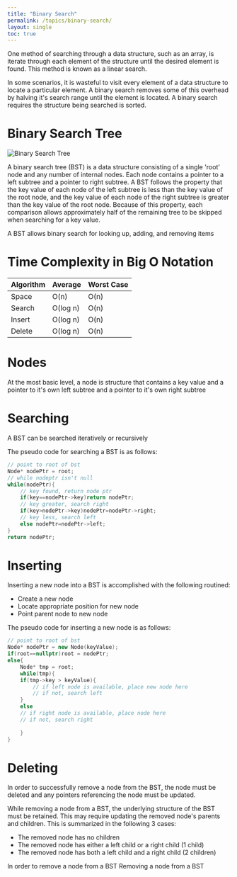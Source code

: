 ```yaml
---
title: "Binary Search"
permalink: /topics/binary-search/
layout: single
toc: true
---
```

One method of searching through a data structure, such as an array, is iterate through each element of the structure until the desired element is found. This method is known as a linear search. 

In some scenarios, it is wasteful to visit every element of a data structure to locate a particular element. A binary search removes some of this overhead by halving it's search range until the element is located. A binary search requires the structure being searched is sorted.

# Binary Search Tree

![Binary Search Tree](/assets/images/bst.jpg)

A binary search tree (BST) is a data structure consisting of a single 'root' node and any number of internal nodes. Each node contains a pointer to a left subtree and a pointer to right subtree. A BST follows the property that the key value of each node of the left subtree is less than the key value of the root node, and the key value of each node of the right subtree is greater than the key value of the root node. Because of this property, each comparison allows approximately half of the remaining tree to be skipped when searching for a key value.

A BST allows binary search for looking up, adding, and removing items

# Time Complexity in Big O Notation

| Algorithm | Average  | Worst Case |
|:----------|:---------|:-----------|
| Space     | O(n)     | O(n)       |
| Search    | O(log n) | O(n)       |
| Insert    | O(log n) | O(n)       |
| Delete    | O(log n) | O(n)       |


# Nodes
At the most basic level, a node is structure that contains a key value and a pointer to it's own left subtree and a pointer to it's own right subtree

# Searching
A BST can be searched iteratively or recursively

The pseudo code for searching a BST is as follows:

``` c++
// point to root of bst
Node* nodePtr = root;
// while nodeptr isn't null
while(nodePtr){
    // key found, return node ptr
    if(key==nodePtr->key)return nodePtr;
    // key greater, search right
    if(key>nodePtr->key)nodePtr=nodePtr->right;
    // key less, search left
    else nodePtr=nodePtr->left;
}
return nodePtr;
```
# Inserting
Inserting a new node into a BST is accomplished with the following routined:
- Create a new node
- Locate appropriate position for new node
- Point parent node to new node

The pseudo code for inserting a new node is as follows:
``` c++
// point to root of bst
Node* nodePtr = new Node(keyValue);
if(root==nullptr)root = nodePtr;
else{
    Node* tmp = root;
    while(tmp){
    if(tmp->key > keyValue){
        // if left node is available, place new node here
        // if not, search left
    }
    else 
    // if right node is available, place node here
    // if not, search right
    
    }
}
```
# Deleting
In order to successfully remove a node from the BST, the node must be deleted and any pointers referencing the node must be updated. 

While removing a node from a BST, the underlying structure of the BST must be retained. This may require updating the removed node's parents and children. This is summarized in the following 3 cases:
- The removed node has no children
- The removed node has either a left child or a right child (1 child)
- The removed node has both a left child and a right child (2 children)


In order to remove a node from a BST
Removing a node from a BST 
